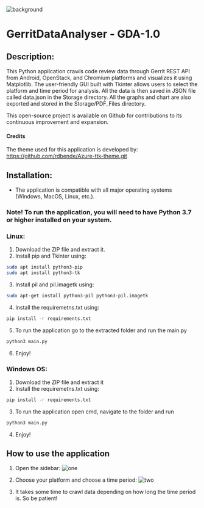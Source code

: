 ![background](https://user-images.githubusercontent.com/34188200/224317301-48a0d7c9-169a-46a9-82b5-71fcf03d54d4.png)

# GerritDataAnalyser - GDA-1.0


## Description:
This Python application crawls code review data through Gerrit REST API from Android, OpenStack, and Chromium platforms and visualizes it using Matplotlib. The user-friendly GUI built with Tkinter allows users to select the platform and time period for analysis. All the data is then saved in JSON file called data.json in the Storage directory. All the graphs and chart are also exported and stored in the Storage/PDF_Files directory. 

This open-source project is available on Github for contributions to its continuous improvement and expansion.

#### Credits
The theme used for this application is developed by: https://github.com/rdbende/Azure-ttk-theme.git


## Installation:
- The application is compatible with all major operating systems (Windows, MacOS, Linux, etc.).
### Note! To run the application, you will need to have Python 3.7 or higher installed on your system.

### Linux:
1. Download the ZIP file and extract it.
2. Install pip and Tkinter using:
```sh
sudo apt install python3-pip
sudo apt install python3-tk
```
3. Install pil and pil.imagetk using:
```sh
sudo apt-get install python3-pil python3-pil.imagetk
```
4. Install the requiremetns.txt using:
```sh
pip install -r requirements.txt
```
5. To run the application go to the extracted folder and run the main.py
```sh
python3 main.py
```
6. Enjoy!

### Windows OS:
1. Download the ZIP file and extract it
2. Install the requiremetns.txt using:
```sh
pip install -r requirements.txt
```
3. To run the application open cmd, navigate to the folder and run
```sh
python3 main.py
```
4. Enjoy!


## How to use the application
1. Open the sidebar:
![one](https://user-images.githubusercontent.com/34188200/224417281-5c9e832c-0b04-4675-ba3b-058a21f00c3b.png)

2. Choose your platform and choose a time period:
![two](https://user-images.githubusercontent.com/34188200/224417309-99d017e5-1a96-43e1-8689-847f37ad06f8.png)

3. It takes some time to crawl data depending on how long the time period is. So be patient!

